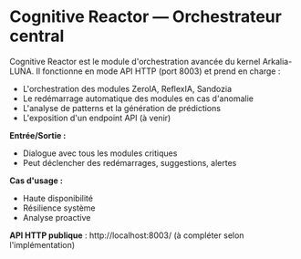 # Cognitive Reactor — Orchestrateur central

Cognitive Reactor est le module d'orchestration avancée du kernel Arkalia-LUNA. Il fonctionne en mode API HTTP (port 8003) et prend en charge :

- L'orchestration des modules ZeroIA, ReflexIA, Sandozia
- Le redémarrage automatique des modules en cas d'anomalie
- L'analyse de patterns et la génération de prédictions
- L'exposition d'un endpoint API (à venir)

**Entrée/Sortie :**
- Dialogue avec tous les modules critiques
- Peut déclencher des redémarrages, suggestions, alertes

**Cas d'usage :**
- Haute disponibilité
- Résilience système
- Analyse proactive

**API HTTP publique** : http://localhost:8003/ (à compléter selon l'implémentation)
